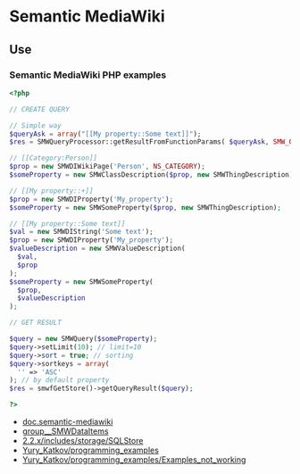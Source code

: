# Semantic MediaWiki

## Use

### Semantic MediaWiki PHP examples

```php
<?php

// CREATE QUERY

// Simple way
$queryAsk = array("[[My property::Some text]]");
$res = SMWQueryProcessor::getResultFromFunctionParams( $queryAsk, SMW_OUTPUT_WIKI );

// [[Category:Person]]
$prop = new SMWDIWikiPage('Person', NS_CATEGORY);
$someProperty = new SMWClassDescription($prop, new SMWThingDescription);

// [[My property::+]]
$prop = new SMWDIProperty('My_property');
$someProperty = new SMWSomeProperty($prop, new SMWThingDescription);

// [[My property::Some text]]
$val = new SMWDIString('Some text');
$prop = new SMWDIProperty('My_property');
$valueDescription = new SMWValueDescription(
  $val,
  $prop
);
$someProperty = new SMWSomeProperty(
  $prop,
  $valueDescription
);

// GET RESULT

$query = new SMWQuery($someProperty);
$query->setLimit(10); // limit=10
$query->sort = true; // sorting
$query->sortkeys = array(
  '' => 'ASC'
); // by default property
$res = smwfGetStore()->getQueryResult($query);

?>
```

* [doc.semantic-mediawiki](https://doc.semantic-mediawiki.org)
* [group__SMWDataItems](https://doc.semantic-mediawiki.org/group__SMWDataItems.html)
* [2.2.x/includes/storage/SQLStore](https://github.com/SemanticMediaWiki/SemanticMediaWiki/tree/2.2.x/includes/storage/SQLStore)
* [Yury_Katkov/programming_examples](https://www.semantic-mediawiki.org/wiki/User:Yury_Katkov/programming_examples)
* [Yury_Katkov/programming_examples/Examples_not_working](https://www.semantic-mediawiki.org/wiki/Thread:User_talk:Yury_Katkov/programming_examples/Examples_not_working)
